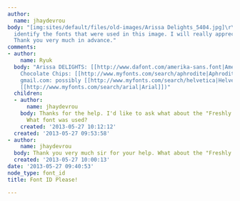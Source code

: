 ```yaml
---
author:
  name: jhaydevrou
body: "[img:sites/default/files/old-images/Arissa Delights_5404.jpg]\r\n\r\nPlease
  identify the fonts that were used in this image. I will really appreciate your help.
  Thank you very much in advance."
comments:
- author:
    name: Ryuk
  body: "Arissa DELIGHTS: [[http://www.dafont.com/amerika-sans.font|Amerika Sans]]\r\nCrunchy
    Chocolate Chips: [[http://www.myfonts.com/search/aphrodite|Aphrodite]]\r\nIngredients...
    gmail.com: possibly [[http://www.myfonts.com/search/helvetica|Helvetica]] (or
    [[http://www.myfonts.com/search/arial|Arial]])"
  children:
  - author:
      name: jhaydevrou
    body: Thanks for the help. I'd like to ask what about the "Freshly baked to perfection"?
      What font was used?
    created: '2013-05-27 10:12:12'
  created: '2013-05-27 09:53:58'
- author:
    name: jhaydevrou
  body: Thank you very much sir for your help. What about the "Freshly baked to perfection"?
  created: '2013-05-27 10:00:13'
date: '2013-05-27 09:40:53'
node_type: font_id
title: Font ID Please!

---
```

